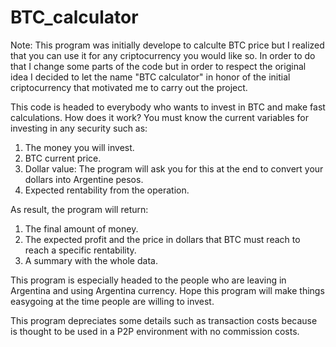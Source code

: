 # BTC_calculator

Note: This program was initially develope to calculte BTC price but I realized that you can use it for any criptocurrency you would like so.
In order to do that I change some parts of the code but in order to respect the original idea I decided to let the name "BTC calculator"
in honor of the initial criptocurrency that motivated me to carry out the project.

This code is headed to everybody who wants to invest in BTC and make fast calculations. 
How does it work? You must know the current variables for investing in any security such as:
1) The money you will invest.
2) BTC current price.
3) Dollar value: The program will ask you for this at the end to convert your dollars into Argentine pesos. 
4) Expected rentability from the operation. 

As result, the program will return:
1) The final amount of money. 
2) The expected profit and the price in dollars that BTC must reach to reach a specific rentability. 
3) A summary with the whole data. 

This program is especially headed to the people who are leaving in Argentina and using Argentina currency. 
Hope this program will make things easygoing at the time people are willing to invest. 

This program depreciates some details such as transaction costs because is thought to be used in a P2P environment with no commission costs.
